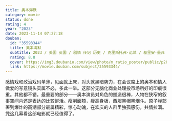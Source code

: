 ```yaml
---
title: 奥本海默
category: movie
status: done
rating: 4
year: "2023"
date: 2023-11-14 07:27:18
douban:
  id: "35593344"
  title: 奥本海默
  subtitle: 2023 / 美国 英国 / 剧情 传记 历史 / 克里斯托弗·诺兰 / 基里安·墨菲 艾米莉·布朗特
  rating: 8.8
  cover: https://img3.doubanio.com/view/photo/m_ratio_poster/public/p2897210097.jpg
  link: https://movie.douban.com/subject/35593344/
---
```


感情戏和政治戏码单薄，见面就上床，对头就黑暗势力，在会议席上的奥本和情人做爱的写意镜头实属不必，多此一举。这部分无脑化商业处理投市场所好的印痕很重。其他都不错。最重要的部分——奥本演员对角色的塑造很棒，人物在狭窄的叙事空间内还是表达的比较鲜活。瘦削面颊，瘦高身板，西服黑帽黑烟斗。原子弹部署到爆炸的高潮部分最属精彩，惊心动魄，在欢庆的人群里独孤感伤，共情拉满。凭这几幕看这部电影就已经值得了。